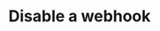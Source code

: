 ---
# -------------------------- #
#      ENDPOINT DETAILS      #
# -------------------------- #

product-type: "connect"
content-type: "api-endpoint"
endpoint: "notifications"
key: "disable-hook-notification"
version: "1"


# -------------------------- #
#       METHOD DETAILS       #
# -------------------------- #

title: "Disable a webhook"
method: "put"
short-url: |
  {{ api.core-objects.notifications.hooks.disable.name | flatify }}
full-url: |
  {{ api.base-url }}{{ endpoint.short-url | flatify }}
short: "{{ api.core-objects.notifications.hooks.disable.description }}"
description: |
  {{ api.core-objects.notifications.hooks.disable.description }}
  **Note**: To use this endpoint, your Stitch plan must include access to the [Post-load hooks]({{ link.account.post-load-notifications | prepend: site.baseurl }}) feature.


# -------------------------- #
#       METHOD ARGUMENTS     #
# -------------------------- #

arguments:
  - name: "id"
    required: true
    type: "path parameter"
    description: "A path parameter corresponding to the unique ID of the hook notification to be paused."
    example-value: |
      8

  - name: "enable"
    required: true
    type: "boolean"
    description: |
      Controls whether a hook notification is active or not. **To disable a hook**, this value must be `false`.
    example-value: |
      false


# -------------------------- #
#           RETURNS          #
# -------------------------- #

returns: |
  If successful, the API will return a status of <code class="api success">200 OK</code> and a single [Hook notification object]({{ api.data-structures.notifications.hook.section }}) with a populated `disabled_at` property.


# ------------------------------ #
#   EXAMPLE REQUEST & RESPONSES  #
# ------------------------------ #

examples:
  - type: "Request"
    language: "json"
    code: |
      {% assign right-bracket = "}" %}curl -X {{ endpoint.method | upcase }} {{ endpoint.full-url | flatify | replace: "{id","8" | remove: right-bracket | strip_newlines }} \
           -H "Authorization: Bearer <ACCESS_TOKEN>" \
           -H "Content-Type: application/json"
           -d "{
                 "enable":false
               }"

  - type: "Responses"
    language: "json"
    code: |
      {
        "id": 8,
        "client_id": 116078,
        "type": "post_load",
        "version": 1,
        "config": {
          "url": "https://hooks.zapier.com/hooks/catch/some/webhook/id"
        },
        "created_at": "2019-07-16T16:47:54Z",
        "modified_at": "2019-07-17T16:04:29Z",
        "disabled_at": "2019-07-17T16:04:29Z"
      }

  - type: "Errors"
    error-file: "hook-notifications"
  # The errors live in: _data/connect/response-codes/hook-notifications.yml
---